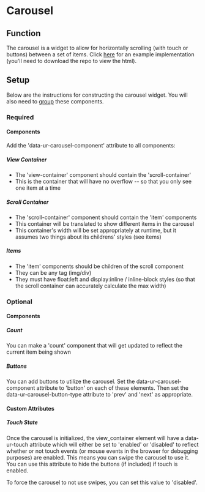 # Carousel #

## Function ##

The carousel is a widget to allow for horizontally scrolling (with touch or buttons) between a set of items. Click [here](../../examples/carousel.html) for an example implementation (you'll need to download the repo to view the html).

## Setup ##

Below are the instructions for constructing the carousel widget. You will also need to [group](../model/grouping.md) these components.

### Required ###

#### Components ####

Add the 'data-ur-carousel-component' attribute to all components:

##### View Container #####
*  The 'view-container' component should contain the 'scroll-container'
*  This is the container that will have no overflow -- so that you only see one item at a time

##### Scroll Container #####
*  The 'scroll-container' component should contain the 'item' components
*  This container will be translated to show different items in the carousel
*  This container's width will be set appropriately at runtime, but it assumes two things about its childrens' styles (see items)

##### Items #####
*  The 'item' components should be children of the scroll component
*  They can be any tag (img/div)
*  They must have float:left and display:inline / inline-block styles (so that the scroll container can accurately calculate the max width)

### Optional ###

#### Components ####

##### Count #####

You can make a 'count' component that will get updated to reflect the current item being shown

##### Buttons #####

You can add buttons to utilize the carousel. Set the data-ur-carousel-component attribute to 'button' on each of these elements. Then set the data-ur-carousel-button-type attribute to 'prev' and 'next' as appropriate.

#### Custom Attributes ####

##### Touch State #####

<!-- is it view container? or the data-ur-set? it should probably be the latter -->

Once the carousel is initialized, the view_container element will have a data-ur-touch attribute which will either be set to 'enabled' or 'disabled' to reflect whether or not touch events (or mouse events in the browser for debugging purposes) are enabled. This means you can swipe the carousel to use it. You can use this attribute to hide the buttons (if included) if touch is enabled.

To force the carousel to not use swipes, you can set this value to 'disabled'.

